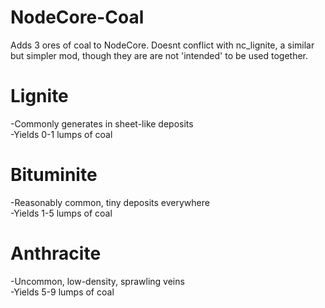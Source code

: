 # NodeCore-Coal
Adds 3 ores of coal to NodeCore. 
Doesnt conflict with nc_lignite, a similar but simpler mod, though they are are not 'intended' to be used together.
# Lignite
-Commonly generates in sheet-like deposits  
-Yields 0-1 lumps of coal
# Bituminite
-Reasonably common, tiny deposits everywhere  
-Yields 1-5 lumps of coal
# Anthracite
-Uncommon, low-density, sprawling veins   
-Yields 5-9 lumps of coal
